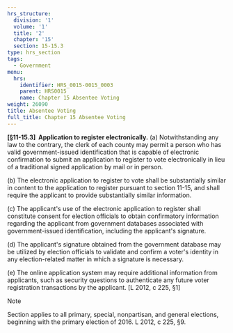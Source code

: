 ```yaml
---
hrs_structure:
  division: '1'
  volume: '1'
  title: '2'
  chapter: '15'
  section: 15-15.3
type: hrs_section
tags:
  - Government
menu:
  hrs:
    identifier: HRS_0015-0015_0003
    parent: HRS0015
    name: Chapter 15 Absentee Voting
weight: 26090
title: Absentee Voting
full_title: Chapter 15 Absentee Voting
---
```

**[§11-15.3]  Application to register electronically.** (a) Notwithstanding any law to the contrary, the clerk of each county may permit a person who has valid government-issued identification that is capable of electronic confirmation to submit an application to register to vote electronically in lieu of a traditional signed application by mail or in person.

(b) The electronic application to register to vote shall be substantially similar in content to the application to register pursuant to section 11-15, and shall require the applicant to provide substantially similar information.

(c) The applicant's use of the electronic application to register shall constitute consent for election officials to obtain confirmatory information regarding the applicant from government databases associated with government-issued identification, including the applicant's signature.

(d) The applicant's signature obtained from the government database may be utilized by election officials to validate and confirm a voter's identity in any election-related matter in which a signature is necessary.

(e) The online application system may require additional information from applicants, such as security questions to authenticate any future voter registration transactions by the applicant. [L 2012, c 225, §1]

Note

Section applies to all primary, special, nonpartisan, and general elections, beginning with the primary election of 2016\. L 2012, c 225, §9.